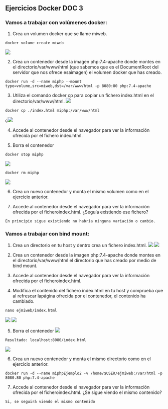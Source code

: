 ## Ejercicios Docker DOC 3

### Vamos a trabajar con volúmenes docker:

1. Crea un volumen docker que se llame miweb.
````
docker volume create miweb
````
![](Imgs%20Docker3/Img1.1.png)

2. Crea un contenedor desde la imagen php:7.4-apache donde montes en el directorio/var/www/html (que sabemos que es el DocumentRoot del servidor que nos ofrece esaimagen) el volumen docker que has creado.
````
docker run -d --name miphp --mount type=volume,src=miweb,dst=/var/www/html -p 8080:80 php:7.4-apache
````
3. Utiliza el comando docker cp para copiar un fichero index.html en el directorio/var/www/html.
![](Imgs%20Docker3/Img1.3.png)
````
docker cp ./index.html miphp:/var/www/html
````
ç![](Imgs%20Docker3/Img1.4.png)

4. Accede al contenedor desde el navegador para ver la información ofrecida por el fichero index.html.

5. Borra el contenedor
````
docker stop miphp
````
![](Imgs%20Docker3/Img1.5.png)
````
docker rm miphp
````
![](Imgs%20Docker3/Img1.6.png)

6. Crea un nuevo contenedor y monta el mismo volumen como en el ejercicio anterior.

7. Accede al contenedor desde el navegador para ver la información ofrecida por el ficheroindex.html. ¿Seguía existiendo ese fichero?
````
En principio sigue existiendo no habría ninguna variación o cambio.
````

### Vamos a trabajar con bind mount:

1. Crea un directorio en tu host y dentro crea un fichero index.html.
![](Imgs%20Docker3/Img2.1.png)
![](Imgs%20Docker3/Img2.2.png)

2. Crea un contenedor desde la imagen php:7.4-apache donde montes en el directorio/var/www/html el directorio que has creado por medio de bind mount.

3. Accede al contenedor desde el navegador para ver la información ofrecida por el ficheroindex.html.

4. Modifica el contenido del fichero index.html en tu host y comprueba que al refrescar lapágina ofrecida por el contenedor, el contenido ha cambiado.
````
nano ejmiweb/index.html
````
![](Imgs%20Docker3/Img2.3ç.png)
![](Imgs%20Docker3/Img1.9.png)

5. Borra el contenedor
![](Imgs%20Docker3/Img2.4.png)
````
Resultado: localhost:8080/index.html
````
![](Imgs%20Docker3/Img1.7.png)

6. Crea un nuevo contenedor y monta el mismo directorio como en el ejercicio anterior.
````
docker run -d --name miphpEjemplo2 -v /home/$USER/ejmiweb:/var/html -p 8080.80 php:7.4-apache
````
7. Accede al contenedor desde el navegador para ver la información ofrecida por el ficheroindex.html. ¿Se sigue viendo el mismo contenido?
````
Si, se seguirá viendo el mismo contenido
````